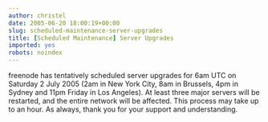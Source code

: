 ```yaml
---
author: christel
date: 2005-06-20 18:00:19+00:00
slug: scheduled-maintenance-server-upgrades
title: [Scheduled Maintenance] Server Upgrades
imported: yes
robots: noindex
---
```

freenode      has tentatively scheduled server upgrades for 6am UTC on Saturday 2 July   2005 (2am in New York City, 8am in Brussels, 4pm in Sydney and 11pm Friday in   Los Angeles). At least three major servers will be restarted, and the   entire network will be affected. This process may take up to an hour. As   always, thank you for your support and understanding.
